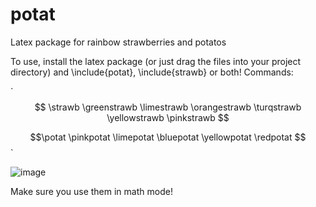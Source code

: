 # potat
Latex package for rainbow strawberries and potatos

To use, install the latex package (or just drag the files into your project directory) and \include{potat}, \include{strawb} or both!
Commands:


` $$ \strawb \greenstrawb \limestrawb \orangestrawb \turqstrawb \yellowstrawb \pinkstrawb $$  

$$\potat \pinkpotat \limepotat \bluepotat \yellowpotat \redpotat $$ `


![image](https://user-images.githubusercontent.com/82706395/233000238-edf8bb0b-d171-4e1d-9f33-6f55d75324da.png)

Make sure you use them in math mode! 
